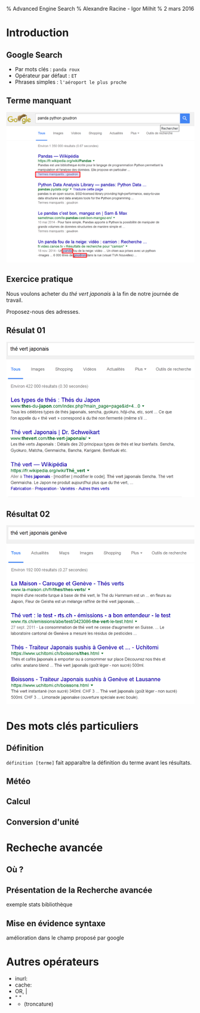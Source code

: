 % Advanced Engine Search
% Alexandre Racine - Igor Milhit
% 2 mars 2016

# Introduction

## Google Search

* Par mots clés : ``panda roux``
* Opérateur par défaut : ``ET``
* Phrases simples : ``l'aéroport le plus proche``

## Terme manquant

<img src="images/terme-manquant.png" style="width:600px;" />

## Exercice pratique

Nous voulons acheter du *thé vert japonais* à la fin de notre journée de travail.

Proposez-nous des adresses.

## Résulat 01

<img src="images/the-vert.png" style="width:700px;" />

## Résultat 02

<img src="images/the-vert-geneve.png" style="width:700px;" />

# Des mots clés particuliers

## Définition

``définition [terme]`` fait apparaître la définition du terme avant les résultats.

## Météo

## Calcul

## Conversion d'unité

# Recheche avancée

## Où ?

## Présentation de la Recherche avancée

exemple stats bibliothèque

## Mise en évidence syntaxe

amélioration dans le champ proposé par google

# Autres opérateurs

* inurl:
* cache:
* OR, |
* " "
* * (troncature)
